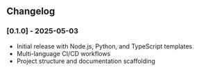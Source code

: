 ## Changelog

### [0.1.0] - 2025-05-03

- Initial release with Node.js, Python, and TypeScript templates
- Multi-language CI/CD workflows
- Project structure and documentation scaffolding
